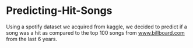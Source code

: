 # Predicting-Hit-Songs
Using a spotify dataset we acquired from kaggle, we decided to predict if a song was a hit as compared to the top 100 songs from www.billboard.com from the last 6 years.
